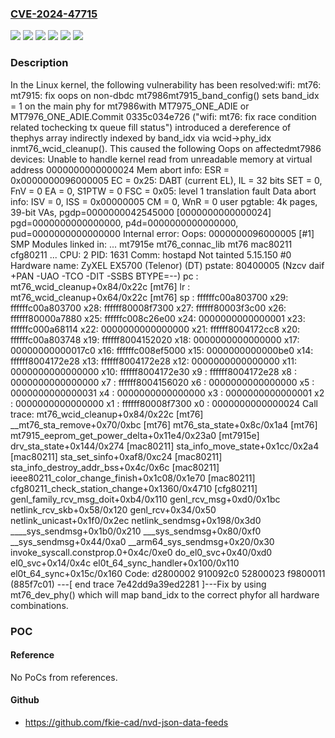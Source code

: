 ### [CVE-2024-47715](https://cve.mitre.org/cgi-bin/cvename.cgi?name=CVE-2024-47715)
![](https://img.shields.io/static/v1?label=Product&message=Linux&color=blue)
![](https://img.shields.io/static/v1?label=Version&message=&color=brightgreen)
![](https://img.shields.io/static/v1?label=Version&message=0335c034e7265d36d956e806f33202c94a8a9860%20&color=brightgreen)
![](https://img.shields.io/static/v1?label=Version&message=6.7%20&color=brightgreen)
![](https://img.shields.io/static/v1?label=Version&message=d2defcddfe90b3be0cfccc2482495ab1fb759586%20&color=brightgreen)
![](https://img.shields.io/static/v1?label=Vulnerability&message=n%2Fa&color=blue)

### Description

In the Linux kernel, the following vulnerability has been resolved:wifi: mt76: mt7915: fix oops on non-dbdc mt7986mt7915_band_config() sets band_idx = 1 on the main phy for mt7986with MT7975_ONE_ADIE or MT7976_ONE_ADIE.Commit 0335c034e726 ("wifi: mt76: fix race condition related tochecking tx queue fill status") introduced a dereference of thephys array indirectly indexed by band_idx via wcid->phy_idx inmt76_wcid_cleanup(). This caused the following Oops on affectedmt7986 devices: Unable to handle kernel read from unreadable memory at virtual address 0000000000000024 Mem abort info:   ESR = 0x0000000096000005   EC = 0x25: DABT (current EL), IL = 32 bits   SET = 0, FnV = 0   EA = 0, S1PTW = 0   FSC = 0x05: level 1 translation fault Data abort info:   ISV = 0, ISS = 0x00000005   CM = 0, WnR = 0 user pgtable: 4k pages, 39-bit VAs, pgdp=0000000042545000 [0000000000000024] pgd=0000000000000000, p4d=0000000000000000, pud=0000000000000000 Internal error: Oops: 0000000096000005 [#1] SMP Modules linked in: ... mt7915e mt76_connac_lib mt76 mac80211 cfg80211 ... CPU: 2 PID: 1631 Comm: hostapd Not tainted 5.15.150 #0 Hardware name: ZyXEL EX5700 (Telenor) (DT) pstate: 80400005 (Nzcv daif +PAN -UAO -TCO -DIT -SSBS BTYPE=--) pc : mt76_wcid_cleanup+0x84/0x22c [mt76] lr : mt76_wcid_cleanup+0x64/0x22c [mt76] sp : ffffffc00a803700 x29: ffffffc00a803700 x28: ffffff80008f7300 x27: ffffff80003f3c00 x26: ffffff80000a7880 x25: ffffffc008c26e00 x24: 0000000000000001 x23: ffffffc000a68114 x22: 0000000000000000 x21: ffffff8004172cc8 x20: ffffffc00a803748 x19: ffffff8004152020 x18: 0000000000000000 x17: 00000000000017c0 x16: ffffffc008ef5000 x15: 0000000000000be0 x14: ffffff8004172e28 x13: ffffff8004172e28 x12: 0000000000000000 x11: 0000000000000000 x10: ffffff8004172e30 x9 : ffffff8004172e28 x8 : 0000000000000000 x7 : ffffff8004156020 x6 : 0000000000000000 x5 : 0000000000000031 x4 : 0000000000000000 x3 : 0000000000000001 x2 : 0000000000000000 x1 : ffffff80008f7300 x0 : 0000000000000024 Call trace:  mt76_wcid_cleanup+0x84/0x22c [mt76]  __mt76_sta_remove+0x70/0xbc [mt76]  mt76_sta_state+0x8c/0x1a4 [mt76]  mt7915_eeprom_get_power_delta+0x11e4/0x23a0 [mt7915e]  drv_sta_state+0x144/0x274 [mac80211]  sta_info_move_state+0x1cc/0x2a4 [mac80211]  sta_set_sinfo+0xaf8/0xc24 [mac80211]  sta_info_destroy_addr_bss+0x4c/0x6c [mac80211]  ieee80211_color_change_finish+0x1c08/0x1e70 [mac80211]  cfg80211_check_station_change+0x1360/0x4710 [cfg80211]  genl_family_rcv_msg_doit+0xb4/0x110  genl_rcv_msg+0xd0/0x1bc  netlink_rcv_skb+0x58/0x120  genl_rcv+0x34/0x50  netlink_unicast+0x1f0/0x2ec  netlink_sendmsg+0x198/0x3d0  ____sys_sendmsg+0x1b0/0x210  ___sys_sendmsg+0x80/0xf0  __sys_sendmsg+0x44/0xa0  __arm64_sys_sendmsg+0x20/0x30  invoke_syscall.constprop.0+0x4c/0xe0  do_el0_svc+0x40/0xd0  el0_svc+0x14/0x4c  el0t_64_sync_handler+0x100/0x110  el0t_64_sync+0x15c/0x160 Code: d2800002 910092c0 52800023 f9800011 (885f7c01) ---[ end trace 7e42dd9a39ed2281 ]---Fix by using mt76_dev_phy() which will map band_idx to the correct phyfor all hardware combinations.

### POC

#### Reference
No PoCs from references.

#### Github
- https://github.com/fkie-cad/nvd-json-data-feeds

